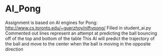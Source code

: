 # AI_Pong
Assignment is based on AI engines for Pong: http://www.cs.toronto.edu/~guerzhoy/niftypong/
Filled in student_ai.py
Commented out lines represent an attempt at predicting the ball bouncing off of the top and bottom of the table
This AI will predict the trajectory of the ball and move to the center when the ball is moving in the opposite direction
